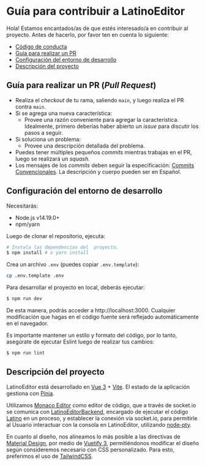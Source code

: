 # Guía para contribuir a LatinoEditor

Hola! Estamos encantados/as de que estés interesado/a en contribuir al proyecto. Antes de hacerlo, por favor ten en cuenta lo siguiente:

- [Código de conducta](https://www.contributor-covenant.org/es/version/2/0/code_of_conduct/)
- [Guía para realizar un PR](#guia-para-realizar-un-pr)
- [Configuración del entorno de desarrollo](#configuracion-del-entorno-de-desarrollo)
- [Descripción del proyecto](#descripcion-del-proyecto)

## Guía para realizar un PR (*Pull Request*)

- Realiza el *checkout* de tu rama, saliendo `main`, y luego realiza el PR contra `main`.
- Si se agrega una nueva característica:
    - Provee una razón conveniente para agregar la característica. Idealmente, primero deberías haber abierto un *issue* para discutir los pasos a seguir.
- Si soluciona un problema:
    - Provee una descripción detallada del problema.
- Puedes tener múltiples pequeños *commits* mientras trabajas en el PR, luego se realizará un *squash*.
- Los mensajes de los *commits* deben seguir la especificación: [Commits Convencionales](https://www.conventionalcommits.org/es/v1.0.0/). La descripción y cuerpo pueden ser en Español.

## Configuración del entorno de desarrollo

Necesitarás:
- Node.js v14.19.0+
- npm/yarn

Luego de clonar el repositorio, ejecuta:

```bash
# Instala las dependencias del  proyecto.
$ npm install # o yarn install
```

Crea un archivo `.env` (puedes copiar `.env.template`):

```bash
cp .env.template .env
```

Para desarrollar el proyecto en local, deberás ejecutar:

```bash
$ npm run dev
```

De esta manera, podrás acceder a http://localhost:3000. Cualquier modificación que hagas en el código fuente será reflejado automáticamente en el navegador.

Es importante mantener un estilo y formato del código, por lo tanto, asegúrate de ejecutar Eslint luego de realizar tus cambios:

```bash
$ npm run lint
```

## Descripción del proyecto

LatinoEditor está desarrollado en [Vue 3](https://vuejs.org/) + [Vite](https://vitejs.dev/). El estado de la aplicación gestiona con [Pinia](https://pinia.vuejs.org/).

Utilizamos [Monaco Editor](https://microsoft.github.io/monaco-editor/) como editor de código, que a través de socket.io se comunica con [LatinoEditorBackend](https://github.com/enzonotario/latino-editor-backend), encargado de ejecutar el código [Latino](https://www.lenguajelatino.org/) en un proceso, y establecer la conexión vía socket.io, para permitirle al Usuario interactuar con la consola en LatinoEditor, utilizando [node-pty](https://github.com/microsoft/node-pty).

En cuanto al diseño, nos alineamos lo más posible a las directivas de [Material Design](https://material.io/design), por medio de [Vuetify 3](https://next.vuetifyjs.com/), permitiéndonos modificar el diseño según consideremos necesario con CSS personalizado. Para esto, preferimos el uso de [TailwindCSS](https://tailwindcss.com/).
